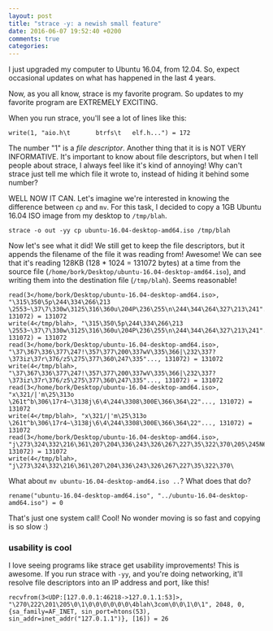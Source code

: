 ```yaml
---
layout: post
title: "strace -y: a newish small feature"
date: 2016-06-07 19:52:40 +0200
comments: true
categories: 
---
```


I just upgraded my computer to Ubuntu 16.04, from 12.04. So, expect occasional updates on what has happened in the last 4 years. 

Now, as you all know, strace is my favorite program. So updates to my favorite program are EXTREMELY EXCITING.

When you run strace, you'll see a lot of lines like this:

```
write(1, "aio.h\t       btrfs\t   elf.h...") = 172
```

The number "1" is a *file descriptor*. Another thing that it is is NOT VERY INFORMATIVE. It's important to know about file descriptors, but when I tell people about strace, I always feel like it's kind of annoying! Why can't strace just tell me which file it wrote to, instead of hiding it behind some number?

WELL NOW IT CAN. Let's imagine we're interested in knowing the difference between `cp` and `mv`. For this task, I decided to copy a 1GB Ubuntu 16.04 ISO image from my desktop to `/tmp/blah`.

```
strace -o out -yy cp ubuntu-16.04-desktop-amd64.iso /tmp/blah 
```

Now let's see what it did! We still get to keep the file descriptors, but it appends the filename of the file it was reading from! Awesome! We can see that it's reading 128KB (128 * 1024 = 131072 bytes) at a time from the source file (`/home/bork/Desktop/ubuntu-16.04-desktop-amd64.iso`), and writing them into the destination file (`/tmp/blah`). Seems reasonable!

```
read(3</home/bork/Desktop/ubuntu-16.04-desktop-amd64.iso>, "\315\350\5p\244\334\266\213 \2553~\37\7\330w\3125\316\360u\204P\236\255\n\244\344\264\327\213\241"..., 131072) = 131072
write(4</tmp/blah>, "\315\350\5p\244\334\266\213 \2553~\37\7\330w\3125\316\360u\204P\236\255\n\244\344\264\327\213\241"..., 131072) = 131072
read(3</home/bork/Desktop/ubuntu-16.04-desktop-amd64.iso>, "\37\367\336\377\247!\357\377\200\337wV\335\366|\232\337?\373iz\37r\376/z5\275\377\360\247\335"..., 131072) = 131072
write(4</tmp/blah>, "\37\367\336\377\247!\357\377\200\337wV\335\366|\232\337?\373iz\37r\376/z5\275\377\360\247\335"..., 131072) = 131072
read(3</home/bork/Desktop/ubuntu-16.04-desktop-amd64.iso>, "x\321/|'m\25\313o \261t^b\306\17r4~\3138j\6\4\244\3308\300E\366\364\22"..., 131072) = 131072
write(4</tmp/blah>, "x\321/|'m\25\313o \261t^b\306\17r4~\3138j\6\4\244\3308\300E\366\364\22"..., 131072) = 131072
read(3</home/bork/Desktop/ubuntu-16.04-desktop-amd64.iso>, "j\273\324\332\216\361\207\204\336\243\326\267\227\35\322\370\205\245N6+\211h\246\215\32k\336\0\r\320."..., 131072) = 131072
write(4</tmp/blah>, "j\273\324\332\216\361\207\204\336\243\326\267\227\35\322\370\
```

What about `mv ubuntu-16.04-desktop-amd64.iso ..`?  What does that do?

```
rename("ubuntu-16.04-desktop-amd64.iso", "../ubuntu-16.04-desktop-amd64.iso") = 0
```

That's just one system call! Cool! No wonder moving is so fast and copying is so slow :)

### usability is cool

I love seeing programs like strace get usability improvements! This is awesome. If you run strace with `-yy`, and you're doing networking, it'll resolve file descriptors into an IP address and port, like this!

```
recvfrom(3<UDP:[127.0.0.1:46218->127.0.1.1:53]>, "\270\222\201\205\0\1\0\0\0\0\0\0\4blah\3com\0\0\1\0\1", 2048, 0, {sa_family=AF_INET, sin_port=htons(53), sin_addr=inet_addr("127.0.1.1")}, [16]) = 26
```